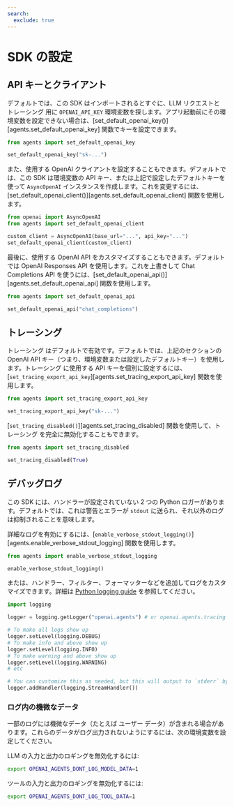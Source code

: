 ```yaml
---
search:
  exclude: true
---
```

# SDK の設定

## API キーとクライアント

デフォルトでは、この SDK はインポートされるとすぐに、LLM リクエストと トレーシング 用に `OPENAI_API_KEY` 環境変数を探します。アプリ起動前にその環境変数を設定できない場合は、[set_default_openai_key()][agents.set_default_openai_key] 関数でキーを設定できます。

```python
from agents import set_default_openai_key

set_default_openai_key("sk-...")
```

また、使用する OpenAI クライアントを設定することもできます。デフォルトでは、この SDK は環境変数の API キー、または上記で設定したデフォルトキーを使って `AsyncOpenAI` インスタンスを作成します。これを変更するには、[set_default_openai_client()][agents.set_default_openai_client] 関数を使用します。

```python
from openai import AsyncOpenAI
from agents import set_default_openai_client

custom_client = AsyncOpenAI(base_url="...", api_key="...")
set_default_openai_client(custom_client)
```

最後に、使用する OpenAI API をカスタマイズすることもできます。デフォルトでは OpenAI Responses API を使用します。これを上書きして Chat Completions API を使うには、[set_default_openai_api()][agents.set_default_openai_api] 関数を使用します。

```python
from agents import set_default_openai_api

set_default_openai_api("chat_completions")
```

## トレーシング

トレーシング はデフォルトで有効です。デフォルトでは、上記のセクションの OpenAI API キー（つまり、環境変数または設定したデフォルトキー）を使用します。トレーシング に使用する API キーを個別に設定するには、[`set_tracing_export_api_key`][agents.set_tracing_export_api_key] 関数を使用します。

```python
from agents import set_tracing_export_api_key

set_tracing_export_api_key("sk-...")
```

[`set_tracing_disabled()`][agents.set_tracing_disabled] 関数を使用して、トレーシング を完全に無効化することもできます。

```python
from agents import set_tracing_disabled

set_tracing_disabled(True)
```

## デバッグログ

この SDK には、ハンドラーが設定されていない 2 つの Python ロガーがあります。デフォルトでは、これは警告とエラーが `stdout` に送られ、それ以外のログは抑制されることを意味します。

詳細なログを有効にするには、[`enable_verbose_stdout_logging()`][agents.enable_verbose_stdout_logging] 関数を使用します。

```python
from agents import enable_verbose_stdout_logging

enable_verbose_stdout_logging()
```

または、ハンドラー、フィルター、フォーマッターなどを追加してログをカスタマイズできます。詳細は [Python logging guide](https://docs.python.org/3/howto/logging.html) を参照してください。

```python
import logging

logger = logging.getLogger("openai.agents") # or openai.agents.tracing for the Tracing logger

# To make all logs show up
logger.setLevel(logging.DEBUG)
# To make info and above show up
logger.setLevel(logging.INFO)
# To make warning and above show up
logger.setLevel(logging.WARNING)
# etc

# You can customize this as needed, but this will output to `stderr` by default
logger.addHandler(logging.StreamHandler())
```

### ログ内の機微なデータ

一部のログには機微なデータ（たとえば ユーザー データ）が含まれる場合があります。これらのデータがログ出力されないようにするには、次の環境変数を設定してください。

LLM の入力と出力のロギングを無効化するには:

```bash
export OPENAI_AGENTS_DONT_LOG_MODEL_DATA=1
```

ツールの入力と出力のロギングを無効化するには:

```bash
export OPENAI_AGENTS_DONT_LOG_TOOL_DATA=1
```